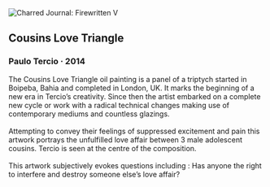 <div class="artwork-of-the-day">
  <div class="container">
    <div class="img-wrapper">
      <img
        src="https://uploads1.wikiart.org/images/paulo-tercio/cousins-love-triangle-2014.jpg!Large.jpg"
        alt="Charred Journal: Firewritten V" />
    </div>
    <div class="artwork-detail">
      <div class="artwork-origin"> 
        <h2 class="artwork-name">Cousins Love Triangle</h2>
        <h3 class="artist">
          Paulo Tercio
                    ·  2014
        </h3>
      </div>
      <p class="description">
        <span class="artwork-description-text ng-binding" ng-bind-html="viewModel.ArtworkOfTheDay.Description | unsafe">The Cousins Love Triangle oil  painting is a panel of a triptych started in Boipeba, Bahia and completed in London, UK. It marks the beginning of a new era in Tercio’s creativity. Since then the artist embarked on a complete new cycle or work with a radical technical changes making use of contemporary mediums and countless glazings.
<br>
<br>Attempting to convey their feelings of suppressed excitement and pain this artwork portrays the unfulfilled love affair between 3 male adolescent cousins. Tercio is seen at the centre of the composition. 
<br>
<br>This artwork subjectively evokes questions including : Has anyone the right to interfere and destroy someone else’s love affair?
<br>
<br></span>
                        <div class="text-shadow-container" ng-show="showShadow" style=""></div>
      </p>
    </div>
  </div>

</div>
